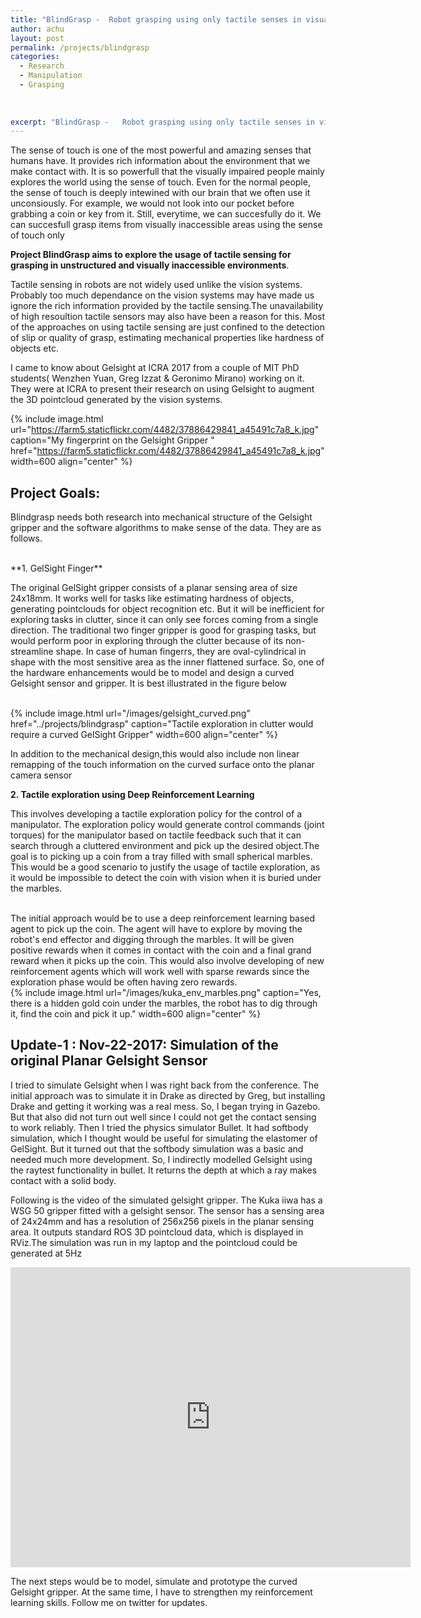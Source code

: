```yaml
---
title: "BlindGrasp -  Robot grasping using only tactile senses in visually inaccessible environments"
author: achu
layout: post
permalink: /projects/blindgrasp
categories:
  - Research
  - Manipulation
  - Grasping
  
 
     
excerpt: "BlindGrasp -   Robot grasping using only tactile senses in visually inaccessible environments"
---
```



The sense of touch is one of the most powerful and amazing senses that humans have. It provides rich information about the environment that we make contact with.  It is so powerfull that the visually impaired people mainly explores the world using the sense of touch. Even for the normal people, the sense of touch is deeply intewined with our brain that we often use it unconsiously. For example, we would not look into our pocket before grabbing a coin or key from it. Still, everytime, we can succesfully do it. We can succesfull grasp items from visually inaccessible areas using the sense of touch only


**Project BlindGrasp aims to explore the usage of tactile sensing for grasping in unstructured and visually inaccessible environments**. 

Tactile sensing in robots are not widely used unlike the vision systems. Probably too much dependance on the vision systems may have made us ignore the rich information provided by the tactile sensing.The unavailability of high resoultion tactile sensors may also have been a reason for this. Most of the approaches on using tactile sensing are just confined to the detection of slip or quality of grasp, estimating mechanical properties like hardness of objects etc. 


I came to know about Gelsight at ICRA 2017 from a couple of MIT PhD students( Wenzhen Yuan, Greg Izzat & Geronimo Mirano) working on it. They were at ICRA to present their research on using Gelsight to augment the 3D pointcloud generated by the vision systems.


{% include image.html url="https://farm5.staticflickr.com/4482/37886429841_a45491c7a8_k.jpg" caption="My fingerprint on the Gelsight Gripper " href="https://farm5.staticflickr.com/4482/37886429841_a45491c7a8_k.jpg" width=600 align="center" %}

## **Project Goals:**

Blindgrasp needs both research into mechanical structure of the Gelsight gripper and the software algorithms to make sense of the data. They are as follows.

<br>
**1. GelSight Finger**

  The original GelSight gripper consists of a planar sensing area of size 24x18mm. It works well for tasks like estimating hardness of objects, generating pointclouds for object recognition etc. But it will be inefficient for exploring tasks in clutter, since it can only see forces coming from a single direction. The traditional two finger gripper is good for grasping tasks, but would perform poor in exploring through the clutter because of its non-streamline shape. In case of human fingerrs, they are  oval-cylindrical in shape with the most sensitive area as the inner flattened surface. So, one of the hardware enhancements would be to model and design a curved Gelsight sensor and gripper. It is best illustrated in the figure below
  
 <br>
{% include image.html url="/images/gelsight_curved.png" href="../projects/blindgrasp" caption="Tactile exploration in clutter would require a curved GelSight Gripper" width=600  align="center" %}

<br>
  

  In addition to the mechanical design,this would also include non linear remapping of the touch information on the curved surface onto the planar camera sensor 
  <br>
  

  
  
**2. Tactile exploration using Deep Reinforcement Learning**

   This involves developing a tactile exploration policy for the control of a manipulator. The exploration policy would generate control commands (joint torques) for the manipulator based on tactile feedback such that it can search through a cluttered environment and pick up the desired object.The goal is to  picking up a coin from a tray filled with small spherical marbles. This would be a good scenario to justify the usage of tactile exploration, as it would be impossible to detect the coin with vision when it is buried under the marbles. 

<br>
The initial approach would be to use a deep reinforcement learning based agent to pick up the coin. The agent will have to explore by moving the robot's end effector and digging through the marbles. It will be given positive rewards when it comes in contact with the coin and a final grand reward when it picks up the coin. This would also involve developing of new reinforcement agents which will work well with sparse rewards since the exploration phase would be often having zero rewards. 

<br>
{% include image.html url="/images/kuka_env_marbles.png" caption="Yes, there is a hidden gold coin under the marbles,  the robot has to dig through it, find the coin and pick it up." width=600  align="center" %}



<br>

## Update-1 : Nov-22-2017: Simulation of the original Planar Gelsight Sensor

I tried to simulate Gelsight when I was right back from the conference. The initial approach was to simulate it in Drake as directed by Greg, but installing Drake and getting it working was a real mess. So, I began trying in Gazebo. But that also did not turn out well since I could not get the contact sensing to work reliably. Then I tried the physics simulator Bullet. It had softbody simulation, which I thought would be useful for simulating the elastomer of GelSight. But it turned out that the softbody simulation was a basic and needed much more development. So, I indirectly modelled Gelsight using the raytest functionality in bullet. It returns the depth at which a ray makes contact with a solid body.

 
 Following is the  video of the simulated gelsight gripper. The Kuka iiwa has a WSG 50 gripper fitted with a gelsight sensor. The sensor has a sensing area of 24x24mm and has a resolution of 256x256 pixels in the planar sensing area. It outputs standard ROS 3D pointcloud data, which is displayed in RViz.The simulation was run in my laptop and the pointcloud could be generated at 5Hz

 <div align="center">
<iframe width="640" height="480" src="https://www.youtube.com/embed/IO02smLcDQE" frameborder="0" allowfullscreen></iframe>
</div>

The next steps would be to model, simulate and prototype the curved Gelsight gripper. At the same time, I have to strengthen my reinforcement learning skills. Follow me on twitter for updates.












<br>

